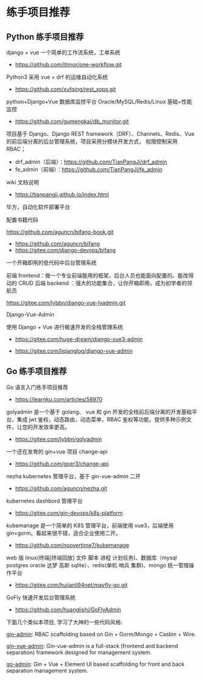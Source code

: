 # 练手项目推荐

## Python 练手项目推荐

django + vue 一个简单的工作流系统，工单系统

- https://github.com/itimor/one-workflow.git

Python3 采用 vue + drf 的运维自动化系统

- https://github.com/xufqing/rest_xops.git

python+Django+Vue 数据库监控平台 Oracle/MySQL/Redis/Linux 基础+性能监控

- https://github.com/gumengkai/db_monitor.git

项目基于 Django、Django REST framework（DRF）、Channels、Redis、Vue 的前后端分离的后台管理系统，项目采用分模块开发方式， 权限控制采用 RBAC；

- drf_admin（后端）：https://github.com/TianPangJi/drf_admin
- fe_admin（前端）：https://github.com/TianPangJi/fe_admin

wiki 文档说明

- https://tianpangji.github.io/index.html

毕方，自动化软件部署平台

配置书籍代码

https://github.com/aguncn/bifang-book.git

- https://github.com/aguncn/bifang
- https://gitee.com/django-devops/bifang

一个开箱即用的低代码中后台管理系统

前端 frontend：做一个专业前端能用的框架，后台人员也能面向配置的、能改得动的 CRUD 后端 backend ：强大的功能集合，让你开箱即用，成为初学者的领航员

https://gitee.com/lybbn/django-vue-lyadmin.git

Django-Vue-Admin

使用 Django + Vue 进行极速开发的全栈管理系统

- https://gitee.com/huge-dream/django-vue3-admin

- https://gitee.com/liqianglog/django-vue-admin

## Go 练手项目推荐

Go 语言入门练手项目推荐

- https://learnku.com/articles/58970

golyadmin 是一个基于 golang、 vue 和 gin 开发的全栈前后端分离的开发基础平台，集成 jwt 鉴权，动态路由，动态菜单，RBAC 鉴权等功能，提供多种示例文件，让您的开发效率更高。

- https://gitee.com/lybbn/golyadmin

一个还在发育的 gin+vue 项目 change-api

- https://github.com/goer3/change-api

nezha kubernetes 管理平台，基于 gin-vue-admin 二开

- https://github.com/aguncn/nezha.git

kubernetes dashbord 管理平台

- https://gitee.com/gin-devops/k8s-platform

kubemanage 是一个简单的 K8S 管理平台，前端使用 vue3，后端使用 gin+gorm。看起来很不错，适合企业使用二开。

- https://github.com/noovertime7/kubemanage

web 版 linux(终端[终端回放] 文件 脚本 进程 计划任务)、数据库（mysql postgres oracle 达梦 高斯 sqlite）、redis(单机 哨兵 集群)、mongo 统一管理操作平台

- https://gitee.com/hujianli94net/mayfly-go.git

GoFly 快速开发后台管理系统

- https://github.com/huanglishi/GoFlyAdmin

下面几个类似本项目, 学习了大神的一些代码风格:

[gin-admin](https://github.com/LyricTian/gin-admin): RBAC scaffolding based on Gin + Gorm/Mongo + Casbin + Wire.

[gin-vue-admin](https://github.com/flipped-aurora/gin-vue-admin): Gin-vue-admin is a full-stack (frontend and backend separation) framework designed for management system.

[go-admin](https://github.com/wenjianzhang/go-admin): Gin + Vue + Element UI based scaffolding for front and back separation management system.
